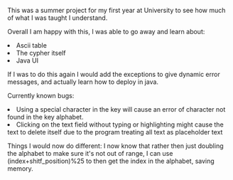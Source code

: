 This was a summer project for my first year at University to see how much of what I was taught I understand. 

Overall I am happy with this, I was able to go away and learn about:
<li>Ascii table</li>
<li>The cypher itself</li> 
<li>Java UI</li> 

If I was to do this again I would add the exceptions to give dynamic error messages, and actually learn how to deploy in java.

Currently known bugs: 

<li>Using a special character in the key will cause an error of character not found in the key alphabet.</li>
<li>Clicking on the text field without typing or highlighting might cause the text to delete itself due to the program treating all text as placeholder text</li>

Things I would now do different:
I now know that rather then just doubling the alphabet to make sure it's not out of range, I can use (index+shitf_position)%25 to then get the index in the alphabet, saving memory. 




